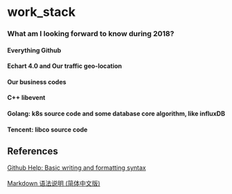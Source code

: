 # work_stack

### What am I looking forward to know during 2018?
#### Everything Github
#### Echart 4.0 and Our traffic geo-location
#### Our business codes
#### C++ libevent
#### Golang: k8s source code and some database core algorithm, like influxDB
#### Tencent: libco source code

## References
[Github Help: Basic writing and formatting syntax](https://help.github.com/articles/basic-writing-and-formatting-syntax/)<br/>
<br/>
[Markdown 语法说明 (简体中文版)](https://www.appinn.com/markdown/)<br/>
